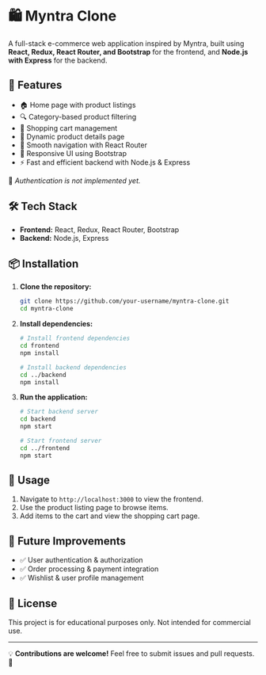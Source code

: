 # 🛍️ Myntra Clone

A full-stack e-commerce web application inspired by Myntra, built using **React, Redux, React Router, and Bootstrap** for the frontend, and **Node.js with Express** for the backend.

## 🚀 Features
- 🏠 Home page with product listings
- 🔍 Category-based product filtering
- 🛒 Shopping cart management
- 📄 Dynamic product details page
- 🚀 Smooth navigation with React Router
- 🎨 Responsive UI using Bootstrap
- ⚡ Fast and efficient backend with Node.js & Express

🚧 *Authentication is not implemented yet.*

## 🛠️ Tech Stack
- **Frontend:** React, Redux, React Router, Bootstrap
- **Backend:** Node.js, Express

## 📦 Installation

1. **Clone the repository:**
   ```sh
   git clone https://github.com/your-username/myntra-clone.git
   cd myntra-clone
   ```
2. **Install dependencies:**
   ```sh
   # Install frontend dependencies
   cd frontend
   npm install
   
   # Install backend dependencies
   cd ../backend
   npm install
   ```
3. **Run the application:**
   ```sh
   # Start backend server
   cd backend
   npm start
   
   # Start frontend server
   cd ../frontend
   npm start
   ```

## 📌 Usage
1. Navigate to `http://localhost:3000` to view the frontend.
2. Use the product listing page to browse items.
3. Add items to the cart and view the shopping cart page.

## 🎯 Future Improvements
- ✅ User authentication & authorization
- ✅ Order processing & payment integration
- ✅ Wishlist & user profile management

## 📜 License
This project is for educational purposes only. Not intended for commercial use.

---

💡 **Contributions are welcome!** Feel free to submit issues and pull requests. 🚀
